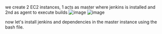 we create 2 EC2 instances, 1 acts as master where jenkins is installed and 2nd as agent to execute builds
![image](https://github.com/user-attachments/assets/e51bb9d8-dc77-4c9b-8400-fc6f92e80e71)
![image](https://github.com/user-attachments/assets/0550940e-1487-4fe9-b75d-a2d65399ef58)

now let's install jenkins and dependencies in the master instance using the bash file.

